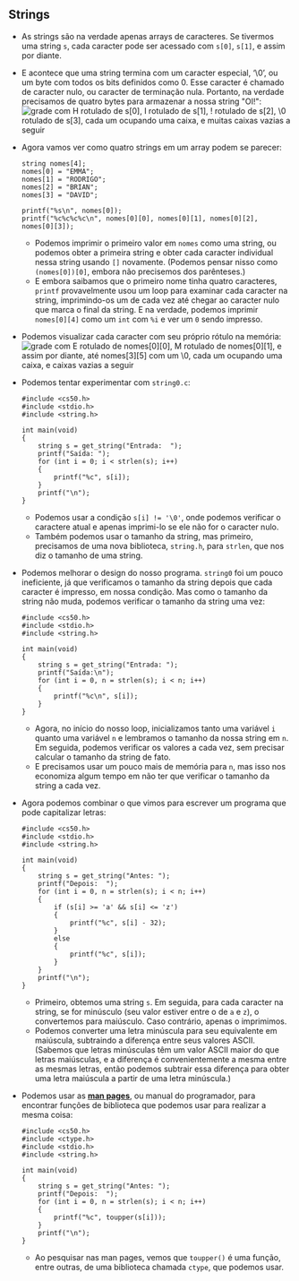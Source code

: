 Strings
-------

*   As strings são na verdade apenas arrays de caracteres. Se tivermos uma string `s`, cada caracter pode ser acessado com `s[0]`, `s[1]`, e assim por diante.
*   E acontece que uma string termina com um caracter especial, ‘\\0’, ou um byte com todos os bits definidos como 0. Esse caracter é chamado de caracter nulo, ou caracter de terminação nula. Portanto, na verdade precisamos de quatro bytes para armazenar a nossa string "OI!":  
    ![grade com H rotulado de s[0], I rotulado de s[1], ! rotulado de s[2], \0 rotulado de s[3], cada um ocupando uma caixa, e muitas caixas vazias a seguir](https://cs50.harvard.edu/x/2020/notes/2/memory_with_string.png)
*   Agora vamos ver como quatro strings em um array podem se parecer:
    
        string nomes[4];
        nomes[0] = "EMMA";
        nomes[1] = "RODRIGO";
        nomes[2] = "BRIAN";
        nomes[3] = "DAVID";
        
        printf("%s\n", nomes[0]);
        printf("%c%c%c%c\n", nomes[0][0], nomes[0][1], nomes[0][2], nomes[0][3]);
        
    
    *   Podemos imprimir o primeiro valor em `nomes` como uma string, ou podemos obter a primeira string e obter cada caracter individual nessa string usando `[]` novamente. (Podemos pensar nisso como `(nomes[0])[0]`, embora não precisemos dos parênteses.)
    *   E embora saibamos que o primeiro nome tinha quatro caracteres, `printf` provavelmente usou um loop para examinar cada caracter na string, imprimindo-os um de cada vez até chegar ao caracter nulo que marca o final da string. E na verdade, podemos imprimir `nomes[0][4]` como um `int` com `%i` e ver um `0` sendo impresso.
*   Podemos visualizar cada caracter com seu próprio rótulo na memória:  
    ![grade com E rotulado de nomes[0][0], M rotulado de nomes[0][1], e assim por diante, até nomes[3][5] com um \0, cada um ocupando uma caixa, e caixas vazias a seguir](https://cs50.harvard.edu/x/2020/notes/2/memory_with_string_array.png)
*   Podemos tentar experimentar com `string0.c`:
    
        #include <cs50.h>
        #include <stdio.h>
        #include <string.h>
        
        int main(void)
        {
            string s = get_string("Entrada:  ");
            printf("Saída: ");
            for (int i = 0; i < strlen(s); i++)
            {
                printf("%c", s[i]);
            }
            printf("\n");
        }
        
    
    *   Podemos usar a condição `s[i] != '\0'`, onde podemos verificar o caractere atual e apenas imprimi-lo se ele não for o caracter nulo.
    *   Também podemos usar o tamanho da string, mas primeiro, precisamos de uma nova biblioteca, `string.h`, para `strlen`, que nos diz o tamanho de uma string.
*   Podemos melhorar o design do nosso programa. `string0` foi um pouco ineficiente, já que verificamos o tamanho da string depois que cada caracter é impresso, em nossa condição. Mas como o tamanho da string não muda, podemos verificar o tamanho da string uma vez:
    
        #include <cs50.h>
        #include <stdio.h>
        #include <string.h>
        
        int main(void)
        {
            string s = get_string("Entrada: ");
            printf("Saída:\n");
            for (int i = 0, n = strlen(s); i < n; i++)
            {
                printf("%c\n", s[i]);
            }
        }
        
    
    *   Agora, no início do nosso loop, inicializamos tanto uma variável `i` quanto uma variável `n` e lembramos o tamanho da nossa string em `n`. Em seguida, podemos verificar os valores a cada vez, sem precisar calcular o tamanho da string de fato.
    *   E precisamos usar um pouco mais de memória para `n`, mas isso nos economiza algum tempo em não ter que verificar o tamanho da string a cada vez.
*   Agora podemos combinar o que vimos para escrever um programa que pode capitalizar letras:
    
        #include <cs50.h>
        #include <stdio.h>
        #include <string.h>
        
        int main(void)
        {
            string s = get_string("Antes: ");
            printf("Depois:  ");
            for (int i = 0, n = strlen(s); i < n; i++)
            {
                if (s[i] >= 'a' && s[i] <= 'z')
                {
                    printf("%c", s[i] - 32);
                }
                else
                {
                    printf("%c", s[i]);
                }
            }
            printf("\n");
        }
        
    
    *   Primeiro, obtemos uma string `s`. Em seguida, para cada caracter na string, se for minúsculo (seu valor estiver entre o de `a` e `z`), o convertemos para maiúsculo. Caso contrário, apenas o imprimimos.
    *   Podemos converter uma letra minúscula para seu equivalente em maiúscula, subtraindo a diferença entre seus valores ASCII. (Sabemos que letras minúsculas têm um valor ASCII maior do que letras maiúsculas, e a diferença é convenientemente a mesma entre as mesmas letras, então podemos subtrair essa diferença para obter uma letra maiúscula a partir de uma letra minúscula.)
*   Podemos usar as [**man pages**](https://man.cs50.io/), ou manual do programador, para encontrar funções de biblioteca que podemos usar para realizar a mesma coisa:
    
        #include <cs50.h>
        #include <ctype.h>
        #include <stdio.h>
        #include <string.h>
        
        int main(void)
        {
            string s = get_string("Antes: ");
            printf("Depois:  ");
            for (int i = 0, n = strlen(s); i < n; i++)
            {
                printf("%c", toupper(s[i]));
            }
            printf("\n");
        }
        
    
    *   Ao pesquisar nas man pages, vemos que `toupper()` é uma função, entre outras, de uma biblioteca chamada `ctype`, que podemos usar.